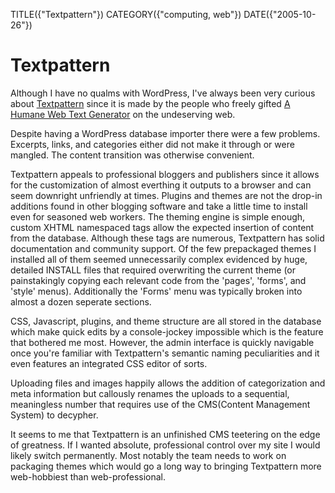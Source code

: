 TITLE({"Textpattern"})
CATEGORY({"computing, web"})
DATE({"2005-10-26"})

Textpattern
===========

Although I have no qualms with WordPress, I\'ve always been very curious
about [Textpattern](http://textpattern.com/) since it is made by the
people who freely gifted [A Humane Web Text
Generator](http://textism.com/tools/textile/) on the undeserving web.

Despite having a WordPress database importer there were a few problems.
Excerpts, links, and categories either did not make it through or were
mangled. The content transition was otherwise convenient.

Textpattern appeals to professional bloggers and publishers since it
allows for the customization of almost everthing it outputs to a browser
and can seem downright unfriendly at times. Plugins and themes are not
the drop-in additions found in other blogging software and take a little
time to install even for seasoned web workers. The theming engine is
simple enough, custom XHTML namespaced tags allow the expected insertion
of content from the database. Although these tags are numerous,
Textpattern has solid documentation and community support. Of the few
prepackaged themes I installed all of them seemed unnecessarily complex
evidenced by huge, detailed INSTALL files that required overwriting the
current theme (or painstakingly copying each relevant code from the
\'pages\', \'forms\', and \'style\' menus). Additionally the \'Forms\'
menu was typically broken into almost a dozen seperate sections.

CSS, Javascript, plugins, and theme structure are all stored in the
database which make quick edits by a console-jockey impossible which is
the feature that bothered me most. However, the admin interface is
quickly navigable once you\'re familiar with Textpattern\'s semantic
naming peculiarities and it even features an integrated CSS editor of
sorts.

Uploading files and images happily allows the addition of categorization
and meta information but callously renames the uploads to a sequential,
meaningless number that requires use of the CMS(Content Management
System) to decypher.

It seems to me that Textpattern is an unfinished CMS teetering on the
edge of greatness. If I wanted absolute, professional control over my
site I would likely switch permanently. Most notably the team needs to
work on packaging themes which would go a long way to bringing
Textpattern more web-hobbiest than web-professional.
